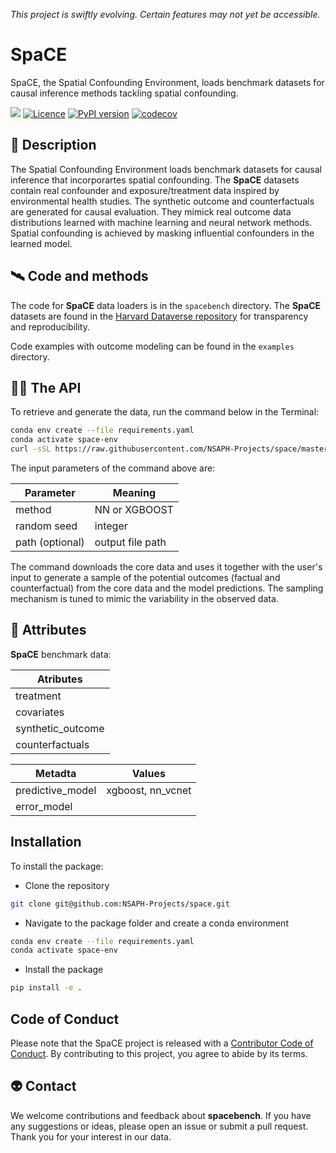 
_This project is swiftly evolving. Certain features may not yet be accessible._

# SpaCE

SpaCE, the Spatial Confounding Environment, loads benchmark datasets for causal inference methods tackling spatial confounding.

[![](<https://img.shields.io/badge/Dataverse-10.7910/DVN/SYNPBS-orange>)](https://www.doi.org/10.7910/DVN/SYNPBS)
[![Licence](https://img.shields.io/pypi/l/spacebench.svg)](https://pypi.org/project/spacebench)
[![PyPI version](https://img.shields.io/pypi/v/spacebench.svg)](https://pypi.org/project/spacebench)
[![codecov](https://codecov.io/gh/NSAPH-Projects/space/branch/dev/graph/badge.svg?token=I4BDXHGRFR)](https://codecov.io/gh/NSAPH-Projects/space)


## 🚀 Description

The Spatial Confounding Environment loads benchmark datasets for causal inference that incorporartes spatial confounding. The **SpaCE** datasets contain real confounder and exposure/treatment data inspired by environmental health studies. The synthetic outcome and counterfactuals are generated for causal evaluation. They mimick real outcome data distributions learned with machine learning and neural network methods. Spatial confounding is achieved by masking influential confounders in the learned model. 

## 🛰️ Code and methods

The code for **SpaCE** data loaders is in the `spacebench` directory. The **SpaCE** datasets are found in the [Harvard Dataverse repository](https://dataverse.harvard.edu/) for transparency and reproducibility.

Code examples with outcome modeling can be found in the `examples` directory. 

## 🧑‍🚀 The API

To retrieve and generate the data, run the command below in the Terminal: 

``` sh
conda env create --file requirements.yaml 
conda activate space-env
curl -sSL https://raw.githubusercontent.com/NSAPH-Projects/space/master/data/data.sh | bash -s [NN or XGBOOST] [BINARY or CONT] SEED PATH
```

The input parameters of the command above are:

| Parameter          | Meaning            |
|--------------------|--------------------|
| method             |   NN or XGBOOST    |
| random seed        | integer            |
| path (optional)    |   output file path |

The command downloads the core data and uses it together with the user's input to generate a sample of the potential outcomes (factual and counterfactual) from the core data and the model predictions. The sampling mechanism is tuned to mimic the variability in the observed data.


## 🔭 Attributes

 **SpaCE** benchmark data:

| Atributes          |
|--------------------|
| treatment          |
| covariates         |
| synthetic_outcome  |
| counterfactuals    |

| Metadta            | Values            |
|--------------------|-------------------|
| predictive_model   | xgboost, nn_vcnet |
| error_model        |                   |

## Installation

To install the package:

- Clone the repository

``` sh
git clone git@github.com:NSAPH-Projects/space.git
```

- Navigate to the package folder and create a conda environment

``` sh
conda env create --file requirements.yaml 
conda activate space-env
```

- Install the package

``` sh
pip install -e .
```

## Code of Conduct

Please note that the SpaCE project is released with a [Contributor Code of Conduct](CODE_OF_CONDCUCT.md). By contributing to this project, you agree to abide by its terms.

## 👽 Contact

We welcome contributions and feedback about **spacebench**. If you have any suggestions or ideas, please open an issue or submit a pull request. Thank you for your interest in our data.
